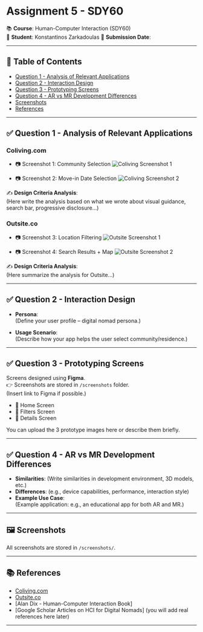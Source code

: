 # Assignment 5 - SDY60

📚 **Course**: Human-Computer Interaction (SDY60)  
👤 **Student**: Konstantinos Zarkadoulas 
📅 **Submission Date**:  

---

## 📌 Table of Contents
- [Question 1 - Analysis of Relevant Applications](#question-1---analysis-of-relevant-applications)
- [Question 2 - Interaction Design](#question-2---interaction-design)
- [Question 3 - Prototyping Screens](#question-3---prototyping-screens)
- [Question 4 - AR vs MR Development Differences](#question-4---ar-vs-mr-development-differences)
- [Screenshots](#screenshots)
- [References](#references)

---

## ✅ Question 1 - Analysis of Relevant Applications
### Coliving.com
- 📷 Screenshot 1: Community Selection
  ![Coliving Screenshot 1](./screenshots/your_image1.jpg)

- 📷 Screenshot 2: Move-in Date Selection
  ![Coliving Screenshot 2](./screenshots/your_image2.jpg)

✍️ **Design Criteria Analysis**:  
(Here write the analysis based on what we wrote about visual guidance, search bar, progressive disclosure...)

### Outsite.co
- 📷 Screenshot 3: Location Filtering
  ![Outsite Screenshot 1](./screenshots/your_image3.jpg)

- 📷 Screenshot 4: Search Results + Map
  ![Outsite Screenshot 2](./screenshots/your_image4.jpg)

✍️ **Design Criteria Analysis**:  
(Here summarize the analysis for Outsite...)

---

## ✅ Question 2 - Interaction Design
- **Persona**:  
(Define your user profile – digital nomad persona.)

- **Usage Scenario**:  
(Describe how your app helps the user select community/residence.)

---

## ✅ Question 3 - Prototyping Screens
Screens designed using **Figma**.  
👉 Screenshots are stored in `/screenshots` folder.  
(Insert link to Figma if possible.)

- 📱 Home Screen
- 📱 Filters Screen
- 📱 Details Screen

You can upload the 3 prototype images here or describe them briefly.

---

## ✅ Question 4 - AR vs MR Development Differences
- **Similarities**: (Write similarities in development environment, 3D models, etc.)
- **Differences**: (e.g., device capabilities, performance, interaction style)
- **Example Use Case**:  
(Example application: e.g., an educational app for both AR and MR.)

---

## 🖼️ Screenshots
All screenshots are stored in `/screenshots/`.

---

## 📚 References
- [Coliving.com](https://www.coliving.com)
- [Outsite.co](https://www.outsite.co)
- [Alan Dix - Human-Computer Interaction Book]
- [Google Scholar Articles on HCI for Digital Nomads] (you will add real references here later)

---
